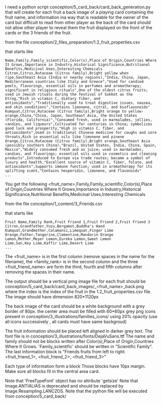 I need a python script conception/5_card_back/card_back_generation.py that will create for each fruit a back image of a playing card containing the fruit name, and information ina way that is readable for the owner of the card but difficult to read from other player as the back of the card should not allow other player to reveal them the fruit displayed on the front of the cards or the 3 friends of the fruit.

from the file conception/2_files_preparation/1.2_fruit_properties.csv

that starts like
```
Name,Family,Family_scientific,Color(s),Place of Origin,Countries Where It Grows,Importance in Industry,Historical Significance,Nutritional Benefits,Medicinal Uses,Interesting Chemicals
Citron,Citrus,Rutaceae (Citrus family),Bright yellow when ripe,Southeast Asia (India or nearby regions),"India, China, Japan, Mediterranean countries like Italy and Greece","Used for candied peels, flavorings, essential oils in perfumes and aromatherapy; significant in religious rituals",One of the oldest citrus fruits; used in Jewish rituals during the festival of Sukkot as the Etrog,"Rich in vitamin C, dietary fiber, and antioxidants","Traditionally used to treat digestive issues, nausea, and skin conditions","Contains limonene, citral, and bioflavonoids"
Kumquat,Citrus,Rutaceae (Citrus family),Bright orange to yellow-orange,China,"China, Japan, Southeast Asia, the United States (Florida, California)","Consumed fresh, used in marmalades, jellies, candies, and liqueurs",Cultivated for centuries in China; symbolizes good luck and prosperity,"High in vitamin C, fiber, and antioxidants",Used in traditional Chinese medicine for coughs and sore throats,Rich in essential oils like limonene and pinene
Orange,Citrus,Rutaceae (Citrus family),Bright orange,Southeast Asia (possibly southern China),"Brazil, United States, India, China, Spain, Mexico","Widely consumed fresh and as juice; used in marmalades, candies, and flavorings; essential oils used in cosmetics and cleaning products",Introduced to Europe via trade routes; became a symbol of luxury and health,"Excellent source of vitamin C, fiber, folate, and antioxidants",Supports immune function; used in aromatherapy for its uplifting scent,"Contains hesperidin, limonene, and flavonoids"
...
```
You get the following <fruit_name>,Family,Family_scientific,Color(s),Place of Origin,Countries Where It Grows,Importance in Industry,Historical Significance,Nutritional Benefits,Medicinal Uses,Interesting Chemicals


from the file conception/1_content/3_Friends.csv

that starts like
```
Fruit Name,Family Rank,Fruit Friend 1,Fruit Friend 2,Fruit Friend 3
Citron,Grandfather,Yuzu,Bergamot,Buddha's Hand
Kumquat,Grandmother,Calamansi,Limequat,Finger Lime
Orange,Father,Tangerine,Clementine,Mandarin Orange
Lemon,Mother,Meyer Lemon,Eureka Lemon,Sweet Lemon
Lime,Son,Key Lime,Kaffir Lime,Desert Lime
...
```
The <fruit_name> is in the first column (remove spaces in the name for the filename), the <family_rank> is in the second column and the three <fruit_friend_name> are form the third, fourth and fifth columns after removing the spaces in their name.

The output should be a vertical pmg image file for each fruit should be conception/5_card_back/card_back_images/<index>_<fruit_name>_back.png  where the index is the index of the fruit in the 1.2_fruit_properties.csv file.
The image should have dimension 820*1120px

The back image of the card should be a white background with a grey border of 80px.
the center area must be filled with 60*60px grey png icons present in conception/3_illustrations/families_icons/ using 20% opacity (use all icons successively , all cards must have same backgroud)

The fruit information should be placed left aligned in darker grey text.
The font file is in conception/3_illustrations/fonts/DejaVuSans.ttf
The name and family should not be blocks written after Color(s),Place of Origin,Countries Where It Grows.
'Family_scientific' should be written in "Scientific Family".
The last information block is "Friends fruits from left to right: <fruit_friend_1>, <fruit_friend_2>, <fruit_friend_3>"

Each type of information form a block 
Those blocks have 10px margin.
Make sure all blocks fit in the central area card.

Note that 'FreeTypeFont' object has no attribute 'getsize'
Note that Image.ANTIALIAS is deprecated and should be replaced by Image.Resampling.LANCZOS.
Note that the python file will be executed from conception/5_card_back/


